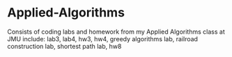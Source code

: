 # Applied-Algorithms
Consists of coding labs and homework from my Applied Algorithms class at JMU
include: lab3, lab4, hw3, hw4, greedy algorithms lab, railroad construction lab, shortest path lab, hw8
